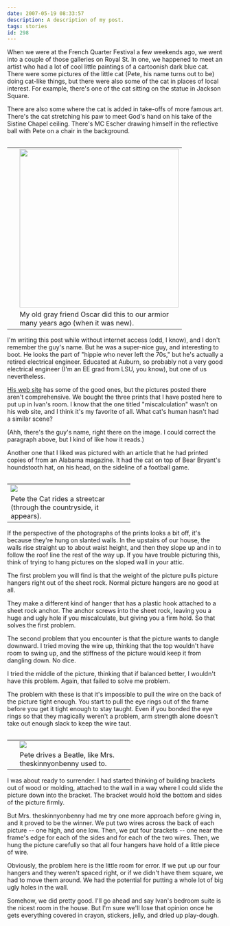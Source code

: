 ```yaml
---
date: 2007-05-19 08:33:57
description: A description of my post.
tags: stories
id: 298
---
```

When we were at the French Quarter Festival a few weekends ago, we went into a couple of those galleries on Royal St.  In one, we happened to meet an artist who had a lot of cool little paintings of a cartoonish dark blue cat.  There were some pictures of the little cat (Pete, his name turns out to be) doing cat-like things, but there were also some of the cat 
in places of local interest.  For example, there's one of the cat sitting on the statue in Jackson Square.

There are also some where the cat is added in take-offs of more famous art.  There's the cat stretching his paw to meet God's hand on his take of the Sistine Chapel ceiling.  There's MC Escher drawing himself in the reflective ball with Pete on a chair in the background.
<!--more-->
<table cellpadding="2" align="right"><tr><td width="5" rowspan="2"><spacer type="block" width="5" height="1"></td><td width="250" ><img src="/img/pete_miscalc.jpg" width="370"></td></tr><tr><td class="caption" width="250">My old gray friend Oscar did this to our armior many years ago (when it was new).</td></tr></table>

I'm writing this post while without internet access (odd, I know), and I don't remember the guy's name.  But he was a super-nice guy, and interesting to boot.  He looks the part of "hippie who never left the 70s," but he's actually a retired electrical engineer.  Educated at Auburn, so probably not a very good electrical engineer (I'm an EE grad from LSU, you know), but one of us nevertheless.

<a href="petethecat.com" target="_blank">His web site</a> has some of the good ones, but the pictures posted there aren't comprehensive.  We bought the three prints that I have posted here to put up in Ivan's room.  I know that the one titled "miscalculation" wasn't on his web site, and I think it's my favorite of all.  What cat's human hasn't had a similar scene?  

(Ahh, there's the guy's name, right there on the image.  I could correct the paragraph above, but I kind of like how it reads.)

Another one that I liked was pictured with an article that he had printed copies of from an Alabama magazine.  It had the cat on top of Bear Bryant's houndstooth hat, on his head, on the sideline of a football game.

<table cellpadding="2" align="left"><tr><td width="250" ><img src="/img/pete_streetcar.jpg"></td><td width="5" rowspan="2"><spacer type="block" width="5" height="1"></td></tr><tr><td class="caption" width="250">Pete the Cat rides a streetcar (through the countryside, it appears).</td></tr></table>

If the perspective of the photographs of the prints looks a bit off, it's because they're hung on slanted walls.  In the upstairs of our house, the walls rise straight up to about waist height, and then they slope up and in to follow the roof line the rest of the way up.  If you have trouble picturing this, think of trying to hang pictures on the sloped wall in your attic.

The first problem you will find is that the weight of the picture pulls picture hangers right out of the sheet rock.  Normal picture hangers are no good at all.

They make a different kind of hanger that has a plastic hook attached to a sheet rock anchor.  The anchor screws into the sheet rock, leaving you a huge and ugly hole if you miscalculate, but giving you a firm hold.  So that solves the first problem.

The second problem that you encounter is that the picture wants to dangle downward.  I tried moving the wire up, thinking that the top wouldn't have room to swing up, and the stiffness of the picture would keep it from dangling down.  No dice.

I tried the middle of the picture, thinking that if balanced better, I wouldn't have this problem.  Again, that failed to solve me problem.

The problem with these is that it's impossible to pull the wire on the back of the picture tight enough.  You start to pull the eye rings out of the frame before you get it tight enough to stay taught.  Even if you bonded the eye rings so that they magically weren't a problem, arm strength alone doesn't take out enough slack to keep the wire taut.

<table cellpadding="2" align="right"><tr><td width="5" rowspan="2"><spacer type="block" width="5" height="1"></td><td width="250" ><img src="/img/pete_beatle.jpg"></td></tr><tr><td class="caption" width="250">Pete drives a Beatle, like Mrs. theskinnyonbenny used to.</td></tr></table>

I was about ready to surrender.  I had started thinking of building brackets out of wood or molding, attached to the wall in a way where I could slide the picture down into the bracket.  The bracket would hold the bottom and sides of the picture firmly.

But Mrs. theskinnyonbenny had me try one more approach before giving in, and it proved to be the winner.  We put two wires across the back of each picture -- one high, and one low.  Then, we put four brackets -- one near the frame's edge for each of the sides and for each of the two wires.  Then, we hung the picture carefully so that all four hangers have hold of a little piece of wire.

Obviously, the problem here is the little room for error.  If we put up our four hangers and they weren't spaced right, or if we didn't have them square, we had to move them around.  We had the potential for putting a whole lot of big ugly holes in the wall.

Somehow, we did pretty good.  I'll go ahead and say Ivan's bedroom suite is the nicest room in the house.  But I'm sure we'll lose that opinion once he gets everything covered in crayon, stickers, jelly, and dried up play-dough.
